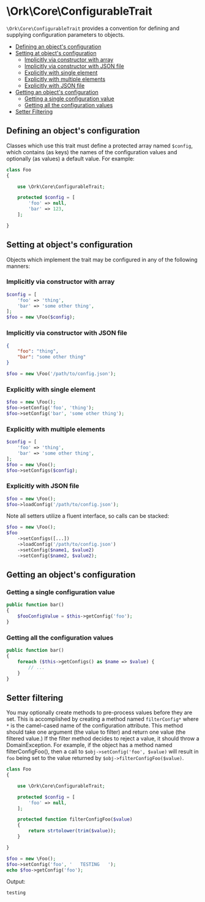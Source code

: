 # \Ork\Core\ConfigurableTrait

`\Ork\Core\ConfigurableTrait` provides a convention for defining and supplying
configuration parameters to objects.

* [Defining an object's configuration](#defining-an-objects-configuration)
* [Setting at object's configuration](#setting-at-objects-configuration)
  * [Implicitly via constructor with array](#implicitly-via-constructor-with-array)
  * [Implicitly via constructor with JSON file](#implicitly-via-constructor-with-json-file)
  * [Explicitly with single element](#explicitly-with-single-element)
  * [Explicitly with multiple elements](#explicitly-with-multiple-elements)
  * [Explicitly with JSON file](#explicitly-with-json-file)
* [Getting an object's configuration](#getting-an-objects-configuration)
  * [Getting a single configuration value](#getting-a-single-configuration-value)
  * [Getting all the configuration values](#getting-all-the-configuration-values)
* [Setter Filtering](#setter-filtering)

## Defining an object's configuration

Classes which use this trait must define a protected array named `$config`,
which contains (as keys) the names of the configuration values and optionally
(as values) a default value. For example:

```php
class Foo
{

    use \Ork\Core\ConfigurableTrait;

    protected $config = [
        'foo' => null,
        'bar' => 123,
    ];

}
```

## Setting at object's configuration

Objects which implement the trait may be configured in any of the following
manners:

### Implicitly via constructor with array

```php
$config = [
    'foo' => 'thing',
    'bar' => 'some other thing',
];
$foo = new \Foo($config);
```

### Implicitly via constructor with JSON file

```json
{
    "foo": "thing",
    "bar": "some other thing"
}
```

```php
$foo = new \Foo('/path/to/config.json');
```

### Explicitly with single element

```php
$foo = new \Foo();
$foo->setConfig('foo', 'thing');
$foo->setConfig('bar', 'some other thing');
```

### Explicitly with multiple elements

```php
$config = [
    'foo' => 'thing',
    'bar' => 'some other thing',
];
$foo = new \Foo();
$foo->setConfigs($config);
```

### Explicitly with JSON file

```php
$foo = new \Foo();
$foo->loadConfig('/path/to/config.json');
```

Note all setters utilize a fluent interface, so calls can be stacked:

```php
$foo = new \Foo();
$foo
    ->setConfigs([...])
    ->loadConfig('/path/to/config.json')
    ->setConfig($name1, $value2)
    ->setConfig($name2, $value2);
```

## Getting an object's configuration

### Getting a single configuration value

```php
public function bar()
{
    $fooConfigValue = $this->getConfig('foo');
}
```

### Getting all the configuration values

```php
public function bar()
{
    foreach ($this->getConfigs() as $name => $value) {
        // ...
    }
}
```

## Setter filtering

You may optionally create methods to pre-process values before they are set.
This is accomplished by creating a method named `filterConfig*` where `*` is the
camel-cased name of the configuration attribute. This method should take one
argument (the value to filter) and return one value (the filtered value.) If the
filter method decides to reject a value, it should throw a DomainException. For
example, if the object has a method named filterConfigFoo(), then a call to
`$obj->setConfig('foo', $value)` will result in `foo` being set to the value
returned by `$obj->filterConfigFoo($value)`.

```php
class Foo
{

    use \Ork\Core\ConfigurableTrait;

    protected $config = [
        'foo' => null,
    ];

    protected function filterConfigFoo($value)
    {
        return strtolower(trim($value));
    }

}

$foo = new \Foo();
$foo->setConfig('foo', '   TESTING   ');
echo $foo->getConfig('foo');
```

Output:

```text
testing
```
